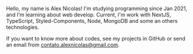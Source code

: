 Hello, my name is Alex Nicolas! I'm studying programming since Jan 2021, and I'm learning about web develop. Current, I'm work with NextJS, TypeScript, Styled-Components, Node, MongoDB and some an others technologies.

If you want to know more about codes, see my projects in GitHub or send an email from contato.alexnicolas@gmail.com.
<!---
AlexNicolasCode/AlexNicolasCode is a ✨ special ✨ repository because its `README.md` (this file) appears on your GitHub profile.
You can click the Preview link to take a look at your changes.
--->
